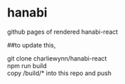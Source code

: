 # hanabi
github pages of rendered hanabi-react


##to update this,

git clone charliewynn/hanabi-react  
npm run build  
copy /build/* into this repo and push
